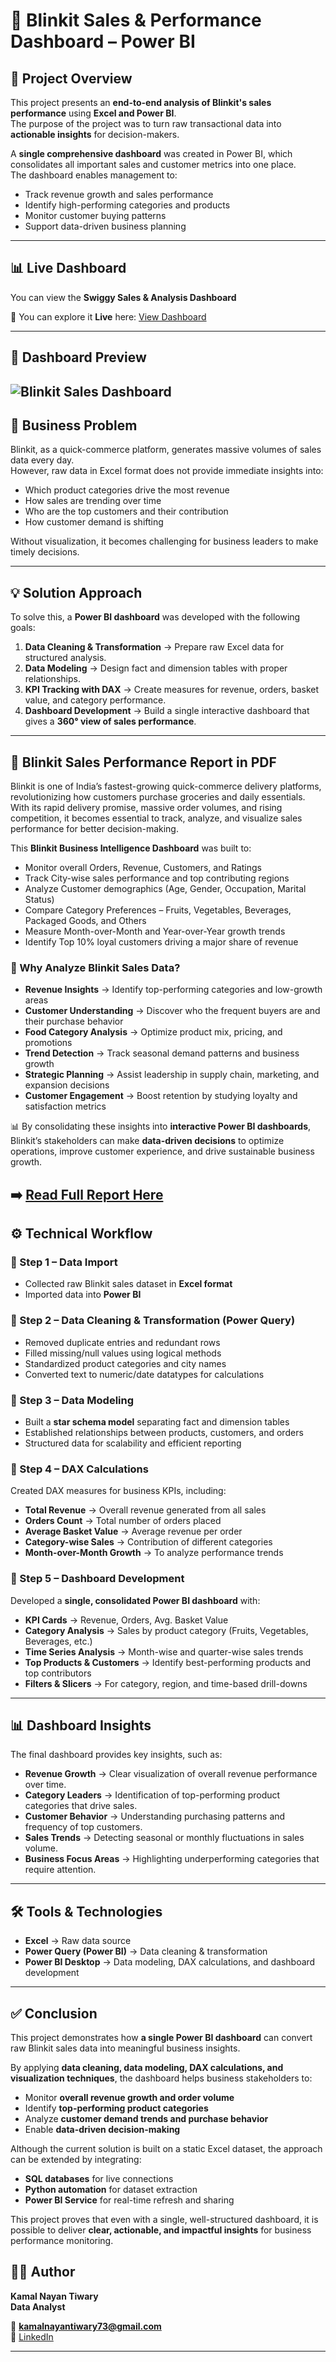 # 🛒 Blinkit Sales & Performance Dashboard – Power BI  

## 📌 Project Overview  
This project presents an **end-to-end analysis of Blinkit's sales performance** using **Excel and Power BI**.  
The purpose of the project was to turn raw transactional data into **actionable insights** for decision-makers.  

A **single comprehensive dashboard** was created in Power BI, which consolidates all important sales and customer metrics into one place.  
The dashboard enables management to:  
- Track revenue growth and sales performance  
- Identify high-performing categories and products  
- Monitor customer buying patterns  
- Support data-driven business planning  

---

## 📊 Live Dashboard

You can view the **Swiggy Sales & Analysis Dashboard** 

🔗 You can explore it **Live** here: [View Dashboard](https://app.powerbi.com/view?r=eyJrIjoiYjg5ODE3YzgtYjE3Ni00ZDE5LTg3ZjUtZmE0NDMwNDI1ZTlhIiwidCI6ImNhZDFhYWU2LTc3MjEtNGE2Yy05ZWM3LWY1MWQ4YTJkYjY5NiJ9)

---

## 📸 Dashboard Preview  
![Blinkit Sales Dashboard](https://github.com/KamalNayanTiwary/Blinkit-Sales-Dashboard----Excel-Power-BI-DAX/blob/main/Snapshot%20of%20the%20Dashboard.png)  
---

## 🎯 Business Problem  
Blinkit, as a quick-commerce platform, generates massive volumes of sales data every day.  
However, raw data in Excel format does not provide immediate insights into:  
- Which product categories drive the most revenue  
- How sales are trending over time  
- Who are the top customers and their contribution  
- How customer demand is shifting  

Without visualization, it becomes challenging for business leaders to make timely decisions.  

---

## 💡 Solution Approach  
To solve this, a **Power BI dashboard** was developed with the following goals:  
1. **Data Cleaning & Transformation** → Prepare raw Excel data for structured analysis.  
2. **Data Modeling** → Design fact and dimension tables with proper relationships.  
3. **KPI Tracking with DAX** → Create measures for revenue, orders, basket value, and category performance.  
4. **Dashboard Development** → Build a single interactive dashboard that gives a **360° view of sales performance**.  

---

## 📄 Blinkit Sales Performance Report in PDF

Blinkit is one of India’s fastest-growing quick-commerce delivery platforms, revolutionizing how customers purchase groceries and daily essentials. With its rapid delivery promise, massive order volumes, and rising competition, it becomes essential to track, analyze, and visualize sales performance for better decision-making.

This **Blinkit Business Intelligence Dashboard** was built to:
- Monitor overall Orders, Revenue, Customers, and Ratings
- Track City-wise sales performance and top contributing regions
- Analyze Customer demographics (Age, Gender, Occupation, Marital Status)
- Compare Category Preferences – Fruits, Vegetables, Beverages, Packaged Goods, and Others
- Measure Month-over-Month and Year-over-Year growth trends
- Identify Top 10% loyal customers driving a major share of revenue 

### 🔑 Why Analyze Blinkit Sales Data? 
- **Revenue Insights** → Identify top-performing categories and low-growth areas 
- **Customer Understanding** → Discover who the frequent buyers are and their purchase behavior  
- **Food Category Analysis** → Optimize product mix, pricing, and promotions 
- **Trend Detection** → Track seasonal demand patterns and business growth
- **Strategic Planning** → Assist leadership in supply chain, marketing, and expansion decisions
- **Customer Engagement** → Boost retention by studying loyalty and satisfaction metrics 

📊 By consolidating these insights into **interactive Power BI dashboards**, Blinkit’s stakeholders can make **data-driven decisions** to optimize operations, improve customer experience, and drive sustainable business growth.

➡️ **[Read Full Report Here]()** 
---

## ⚙️ Technical Workflow  

### 🔹 Step 1 – Data Import  
- Collected raw Blinkit sales dataset in **Excel format**  
- Imported data into **Power BI**  

### 🔹 Step 2 – Data Cleaning & Transformation (Power Query)  
- Removed duplicate entries and redundant rows  
- Filled missing/null values using logical methods  
- Standardized product categories and city names  
- Converted text to numeric/date datatypes for calculations  

### 🔹 Step 3 – Data Modeling  
- Built a **star schema model** separating fact and dimension tables  
- Established relationships between products, customers, and orders  
- Structured data for scalability and efficient reporting  

### 🔹 Step 4 – DAX Calculations  
Created DAX measures for business KPIs, including:  
- **Total Revenue** → Overall revenue generated from all sales  
- **Orders Count** → Total number of orders placed  
- **Average Basket Value** → Average revenue per order  
- **Category-wise Sales** → Contribution of different categories  
- **Month-over-Month Growth** → To analyze performance trends  

### 🔹 Step 5 – Dashboard Development  
Developed a **single, consolidated Power BI dashboard** with:  
- **KPI Cards** → Revenue, Orders, Avg. Basket Value  
- **Category Analysis** → Sales by product category (Fruits, Vegetables, Beverages, etc.)  
- **Time Series Analysis** → Month-wise and quarter-wise sales trends  
- **Top Products & Customers** → Identify best-performing products and top contributors  
- **Filters & Slicers** → For category, region, and time-based drill-downs  

---

## 📊 Dashboard Insights  

The final dashboard provides key insights, such as:  
- **Revenue Growth** → Clear visualization of overall revenue performance over time.  
- **Category Leaders** → Identification of top-performing product categories that drive sales.  
- **Customer Behavior** → Understanding purchasing patterns and frequency of top customers.  
- **Sales Trends** → Detecting seasonal or monthly fluctuations in sales volume.  
- **Business Focus Areas** → Highlighting underperforming categories that require attention.  

---

## 🛠️ Tools & Technologies  
- **Excel** → Raw data source  
- **Power Query (Power BI)** → Data cleaning & transformation  
- **Power BI Desktop** → Data modeling, DAX calculations, and dashboard development  

---

## ✅ Conclusion  

This project demonstrates how **a single Power BI dashboard** can convert raw Blinkit sales data into meaningful business insights.  

By applying **data cleaning, data modeling, DAX calculations, and visualization techniques**, the dashboard helps business stakeholders to:  
- Monitor **overall revenue growth and order volume**  
- Identify **top-performing product categories**  
- Analyze **customer demand trends and purchase behavior**  
- Enable **data-driven decision-making**  

Although the current solution is built on a static Excel dataset, the approach can be extended by integrating:  
- **SQL databases** for live connections  
- **Python automation** for dataset extraction  
- **Power BI Service** for real-time refresh and sharing  

This project proves that even with a single, well-structured dashboard, it is possible to deliver **clear, actionable, and impactful insights** for business performance monitoring.  


## 👨‍💻 Author  

**Kamal Nayan Tiwary**  
**Data Analyst**

📧 **kamalnayantiwary73@gmail.com**  
🔗 [LinkedIn](https://www.linkedin.com/in/kamal-nayan-tiwary-2022-2026-/)  

---
